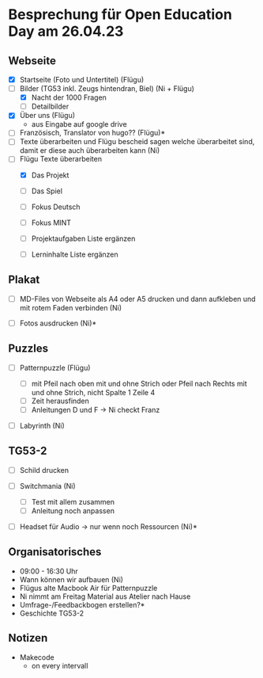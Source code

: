 # Besprechung für Open Education Day am 26.04.23


## Webseite
- [x] Startseite (Foto und Untertitel) (Flügu)
- [ ] Bilder (TG53 inkl. Zeugs hintendran, Biel) (Ni + Flügu)
  - [x] Nacht der 1000 Fragen
  - [ ] Detailbilder
- [x] Über uns (Flügu)
	- aus Eingabe auf google drive
- [ ] Französisch, Translator von hugo?? (Flügu)*
- [ ] Texte überarbeiten und Flügu bescheid sagen welche überarbeitet sind, damit er diese auch überarbeiten kann (Ni)
- [ ] Flügu Texte überarbeiten
  - [x] Das Projekt
  - [ ] Das Spiel
  - [ ] Fokus Deutsch
  - [ ] Fokus MINT
  - [ ] Projektaufgaben Liste ergänzen
  - [ ] Lerninhalte Liste ergänzen




## Plakat
- [ ] MD-Files von Webseite als A4 oder A5 drucken und dann aufkleben und mit rotem Faden verbinden (Ni)
- [ ] Fotos ausdrucken (Ni)*



## Puzzles
- [ ] Patternpuzzle (Flügu)
	- [ ] mit Pfeil nach oben mit und ohne Strich oder Pfeil nach Rechts mit und ohne Strich, nicht Spalte 1 Zeile 4
	- [ ] Zeit herausfinden
	- [ ] Anleitungen D und F -> Ni checkt Franz

- [ ] Labyrinth (Ni)



## TG53-2
- [ ] Schild drucken
- [ ] Switchmania (Ni)
	- [ ] Test mit allem zusammen
	- [ ] Anleitung noch anpassen
- [ ] Headset für Audio -> nur wenn noch Ressourcen (Ni)*




## Organisatorisches
- 09:00 - 16:30 Uhr
- Wann können wir aufbauen (Ni)
- Flügus alte Macbook Air für Patternpuzzle
- Ni nimmt am Freitag Material aus Atelier nach Hause
- Umfrage-/Feedbackbogen erstellen?*
- Geschichte TG53-2 


## Notizen
- Makecode
	- on every intervall

